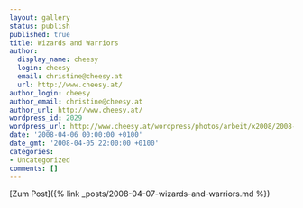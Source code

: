 ```yaml
---
layout: gallery
status: publish
published: true
title: Wizards and Warriors
author:
  display_name: cheesy
  login: cheesy
  email: christine@cheesy.at
  url: http://www.cheesy.at/
author_login: cheesy
author_email: christine@cheesy.at
author_url: http://www.cheesy.at/
wordpress_id: 2029
wordpress_url: http://www.cheesy.at/wordpress/photos/arbeit/x2008/2008-03/2008-04-06/
date: '2008-04-06 00:00:00 +0100'
date_gmt: '2008-04-05 22:00:00 +0100'
categories:
- Uncategorized
comments: []
---
```


[Zum Post]({% link _posts/2008-04-07-wizards-and-warriors.md %})
<!--:-->

